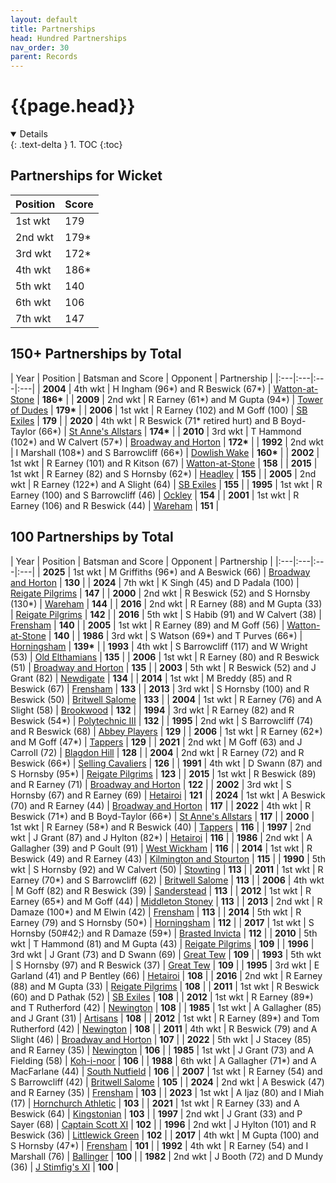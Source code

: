 ```yaml
---
layout: default
title: Partnerships
head: Hundred Partnerships
nav_order: 30
parent: Records
---
```


# {{page.head}}

<details open markdown="block">
  {: .text-delta }
1. TOC
{:toc}
</details>

## Partnerships for Wicket

| Position | Score |
|:---|:---|
| 1st wkt | 179 |
| 2nd wkt | 179&#42; |
| 3rd wkt | 172&#42; |
| 4th wkt | 186&#42; |
| 5th wkt | 140 |
| 6th wkt | 106 |
| 7th wkt | 147 |

## 150+ Partnerships by Total

| Year | Position | Batsman and Score | Opponent | Partnership |
|:---|:---|:---|:---|
| **2004** | 4th wkt | H Ingham (96&#42;) and R Beswick (67&#42;) | [Watton-at-Stone](../2004/watton-at-stone) | **186&#42;** |
| **2009** | 2nd wkt | R Earney (61&#42;) and M Gupta (94&#42;) | [Tower of Dudes](../2009/tower-of-dudes) | **179&#42;** |
| **2006** | 1st wkt | R Earney (102) and M  Goff (100) | [SB Exiles](../2006/sb-exiles) | **179** |
| **2020** | 4th wkt | R Beswick (71&#42; retired hurt) and B Boyd-Taylor (66&#42;) | [St Anne's Allstars](../2022/st-annes-allstars) | **174&#42;** |
| **2010** | 3rd wkt | T Hammond (102&#42;) and W Calvert (57&#42;) | [Broadway and Horton](../2010/broadway-and-horton) | **172&#42;** |
| **1992** | 2nd wkt | I Marshall (108&#42;) and S Barrowcliff (66&#42;) | [Dowlish Wake](../1992/dowlish-wake) | **160&#42;** |
| **2002** | 1st wkt | R Earney (101) and R Kitson (67) | [Watton-at-Stone](../2002/watton-at-stone) | **158** |
| **2015** | 1st wkt | R Earney (82) and S Hornsby (62&#42;) | [Headley](../2015/headley) | **155** |
| **2005** | 2nd wkt |  R Earney (122&#42;) and A Slight (64) | [SB Exiles](../2005/sb-exiles) | **155** |
| **1995** | 1st wkt | R Earney (100) and S Barrowcliff (46) | [Ockley](../1995/ockley) | **154** |
| **2001** | 1st wkt | R Earney (106) and R Beswick (44) | [Wareham](../2001/wareham) | **151** |

## 100 Partnerships by Total

| Year | Position | Batsman and Score | Opponent | Partnership |
|:---|:---|:---|:---|
| **2025** | 1st wkt | M Griffiths (96&#42;) and A Beswick (66) | [Broadway and Horton](../2025/broadway-and-horton) | **130** |
| **2024** | 7th wkt | K Singh (45) and D Padala (100) | [Reigate Pilgrims](../2024/reigate-pilgrims) | **147** |
| **2000** | 2nd wkt | R Beswick (52) and S Hornsby (130&#42;) | [Wareham](../2000/wareham) | **144** |
| **2016** | 2nd wkt | R Earney (88) and M Gupta (33) | [Reigate Pilgrims](../2016/reigate-pilgrims) | **142** |
| **2016** | 5th wkt | S Habib (91) and W Calvert (38) | [Frensham](../2016/frensham) | **140** |
| **2005** | 1st wkt | R Earney (89) and M Goff (56) | [Watton-at-Stone](../2005/watton-at-stone) | **140** |
| **1986** | 3rd wkt | S Watson (69&#42;) and T Purves (66&#42;) | [Horningsham](../1986/horningsham) | **139&#42;** |
| **1993** | 4th wkt | S Barrowcliff (117) and W Wright (53) | [Old Elthamians](../1993/old-elthamians) | **135** |
| **2006** | 1st wkt | R Earney (80) and R Beswick (51) | [Broadway and Horton](../2006/broadway-and-horton) | **135** |
| **2003** | 5th wkt | R Beswick (52) and J Grant (82) | [Newdigate](../2003/newdigate) | **134** |
| **2014** | 1st wkt | M Breddy (85) and R Beswick (67) | [Frensham](../2014/frensham) | **133** |
| **2013** | 3rd wkt | S Hornsby (100) and R Beswick (50) | [Britwell Salome](../2013/britwell-salome) | **133** |
| **2004** | 1st wkt | R Earney (76) and A Slight (58) | [Brookwood](../2004/brookwood) | **132** |
| **1994** | 3rd wkt | R Earney (82) and R Beswick (54&#42;) | [Polytechnic III](../1994/polytechnic-iii) | **132** |
| **1995** | 2nd wkt | S Barrowcliff (74) and R Beswick (68) | [Abbey Players](../1995/abbey-players) | **129** |
| **2006** | 1st wkt | R Earney (62&#42;) and M Goff (47&#42;) | [Tappers](../2006/tappers) | **129** |
| **2021** | 2nd wkt | M Goff (63) and J Carroll (72) | [Blagdon Hill](../2021/blagdon-hill) | **128** |
| **2004** | 2nd wkt | R Earney (72) and R Beswick (66&#42;) | [Selling Cavaliers](../2004/selling) | **126** |
| **1991** | 4th wkt | D Swann (87) and S Hornsby (95&#42;) | [Reigate Pilgrims](../1991/reigate-pilgrims) | **123** |
| **2015** | 1st wkt | R Beswick (89) and R Earney (71) | [Broadway and Horton](../2015/broadway-and-horton) | **122** |
| **2002** | 3rd wkt | S Hornsby (67) and R Earney (69) | [Hetairoi](../2002/hetairoi) | **121** |
| **2024** | 1st wkt | A Beswick (70) and R Earney (44) | [Broadway and Horton](../2024/broadway-and-horton) | **117** |
| **2022** | 4th wkt | R Beswick (71&#42;) and B Boyd-Taylor (66&#42;) | [St Anne's Allstars](../2022/st-annes-allstars) | **117** |
| **2000** | 1st wkt | R Earney (58&#42;) and R Beswick (40) | [Tappers](../2000/tappers) | **116** |
| **1997** | 2nd wkt | J Grant (87) and J Hylton (82&#42;) | [Hetairoi](../1997/hetairoi) | **116** |
| **1986** | 2nd wkt | A Gallagher (39) and P Goult (91) | [West Wickham](../1986/west-wickham) | **116** |
| **2014** | 1st wkt | R Beswick (49) and R Earney (43) | [Kilmington and Stourton](../2014/kilmington-and-stourton) | **115** |
| **1990** | 5th wkt | S Hornsby (92) and W Calvert (50) | [Stowting](../1990/stowting) | **113** |
| **2011** | 1st wkt | R Earney (70&#42;) and S Barrowcliff (62) | [Britwell Salome](../2011/britwell-salome) | **113** |
| **2006** | 4th wkt | M Goff (82) and R Beswick (39) | [Sanderstead](../2006/sanderstead) | **113** |
| **2012** | 1st wkt | R Earney (65&#42;) and M Goff (44) | [Middleton Stoney](../2012/middleton-stoney) | **113** |
| **2013** | 2nd wkt | R Damaze (100&#42;) and M Elwin (42) | [Frensham](../2013/frensham) | **113** |
| **2014** | 5th wkt | R Earney (79) and S Hornsby (50&#42;) | [Horningsham](../2014/horningsham) | **112** |
| **2017** | 1st wkt | S Hornsby (50#42;) and R Damaze (59&#42;) | [Brasted Invicta](../2017/brasted-invicta) | **112** |
| **2010** | 5th wkt | T Hammond (81) and M Gupta (43) | [Reigate Pilgrims](../2010/reigate-pilgrims) | **109** |
| **1996** | 3rd wkt | J Grant (73) and D Swann (69) | [Great Tew](../1996/great-tew) | **109** |
| **1993** | 5th wkt | S Hornsby (97) and R Beswick (37) | [Great Tew](../1993/great-tew) | **109** |
| **1995** | 3rd wkt | E Garland (41) and P Bentley (66) | [Hetairoi](../1995/hetairoi) | **108** |
| **2016** | 2nd wkt | R Earney (88) and M Gupta (33) | [Reigate Pilgrims](../2016/reigate-pilgrims) | **108** |
| **2011** | 1st wkt | R Beswick (60) and D Pathak (52) | [SB Exiles](../2011/sb-exiles) | **108** |
| **2012** | 1st wkt | R Earney (89&#42;) and T Rutherford (42) | [Newington](../2012/newington) | **108** |
| **1985** | 1st wkt | A Gallagher (85) and J Grant (31) | [Artisans](../1985/artisans) | **108** |
| **2012** | 1st wkt | R Earney (89&#42;) and Tom Rutherford (42) | [Newington](../2012/newington) | **108** |
| **2011** | 4th wkt | R Beswick (79) and A Slight (46) | [Broadway and Horton](../2011/broadway-and-horton) | **107** |
| **2022** | 5th wkt | J Stacey (85) and R Earney (35) | [Newington](../2022/newington) | **106** |
| **1985** | 1st wkt | J Grant (73) and A Fielding (58) | [Koh-i-noor](../1985/koh-i-noor) | **106** |
| **1988** | 6th wkt | A Gallagher (71&#42;) and A MacFarlane (44) | [South Nutfield](../1988/south-nutfield) | **106** |
| **2007** | 1st wkt | R Earney (54) and S Barrowcliff (42) | [Britwell Salome](../2007/britwell-salome) | **105** |
| **2024** | 2nd wkt | A Beswick (47) and R Earney (35) | [Frensham](../2024/frensham) | **103** |
| **2023** | 1st wkt | A Ijaz (80) and I Miah (17) | [Hornchurch Athletic](../2023/hornchurch-athletic) | **103** |
| **2021** | 1st wkt | R Earney (33) and A Beswick (64) | [Kingstonian](../2021/kingstonian) | **103** |
| **1997** | 2nd wkt | J Grant (33) and P Sayer (68) | [Captain Scott XI](../1997/captain-scott-xi) | **102** |
| **1996** | 2nd wkt | J Hylton (101) and R Beswick (36) | [Littlewick Green](../1996/littlewick-green) | **102** |
| **2017** | 4th wkt | M Gupta (100) and S Hornsby (47&#42;) | [Frensham](../2017/frensham) | **101** |
| **1992** | 4th wkt | R Earney (54) and I Marshall (76) | [Ballinger](../1992/ballinger-waggoners) | **100** |
| **1982** | 2nd wkt | J Booth (72) and D Mundy (36) | [J Stimfig's XI](../1982/j-stimfigs-xi) | **100** |